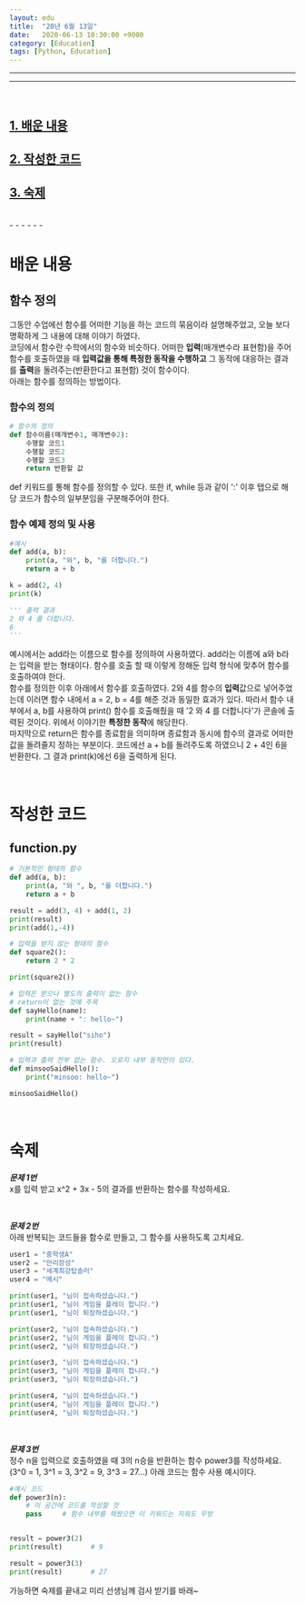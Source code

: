 ```yaml
---
layout: edu
title:  "20년 6월 13일"
date:   2020-06-13 10:30:00 +9000
category: [Education]
tags: [Python, Education]
---
```


- - - 
- - -
<br>

## [1. 배운 내용](#배운-내용)   
## [2. 작성한 코드](#작성한-코드)   
## [3. 숙제](#숙제)   
<br>
- - - 
- - -

<br>

# **배운 내용**
## **함수 정의**
그동안 수업에선 함수를 어떠한 기능을 하는 코드의 묶음이라 설명해주었고, 오늘 보다 명확하게 그 내용에 대해 이야기 하였다.   
코딩에서 함수란 수학에서의 함수와 비슷하다. 어떠한 **입력**(매개변수라 표현함)을 주어 함수를 호출하였을 때 **입력값을 통해 특정한 동작을 수행하고** 그 동작에 대응하는 결과를 **출력**을 돌려주는(반환한다고 표현함) 것이 함수이다.   
아래는 함수를 정의하는 방법이다.

### **함수의 정의**
``` python
# 함수의 정의
def 함수이름(매개변수1, 매개변수2):
    수행할 코드1
    수행할 코드2
    수행할 코드3
    return 반환할 값
```

def 키워드를 통해 함수를 정의할 수 있다. 또한 if, while 등과 같이 ':' 이후 탭으로 해당 코드가 함수의 일부분임을 구분해주어야 한다.   

### **함수 예제 정의 및 사용**
```python
#예시
def add(a, b):
    print(a, "와", b, "를 더합니다.")
    return a + b

k = add(2, 4)
print(k)

''' 출력 결과
2 와 4 를 더합니다.
6
'''
```

예시에서는 add라는 이름으로 함수를 정의하여 사용하였다. add라는 이름에 a와 b라는 입력을 받는 형태이다. 함수를 호출 할 때 이렇게 정해둔 입력 형식에 맞추어 함수를 호출하여야 한다.   
함수를 정의한 이후 아래에서 함수를 호출하였다. 2와 4를 함수의 **입력**값으로 넣어주었는데 이러면 함수 내에서 a = 2, b = 4를 해준 것과 동일한 효과가 있다.  따라서 함수 내부에서 a, b를 사용하여 print() 함수를 호출해줬을 때 '2 와 4 를 더합니다'가 콘솔에 출력된 것이다. 위에서 이야기한 **특정한 동작**에 해당한다.   
마지막으로 return은 함수를 종료함을 의미하며 종료함과 동시에 함수의 결과로 어떠한 값을 돌려줄지 정하는 부분이다. 코드에선 a + b를 돌려주도록 하였으니 2 + 4인 6을 반환한다. 그 결과 print(k)에선 6을 출력하게 된다.

<br>

# **작성한 코드**

## **function.py**   
``` python
# 기본적인 형태의 함수
def add(a, b):
    print(a, "와 ", b, "를 더합니다.")
    return a + b

result = add(3, 4) + add(1, 2)
print(result)
print(add(1,-4))

# 입력을 받지 않는 형태의 함수
def square2():
    return 2 * 2

print(square2())

# 입력은 받으나 별도의 출력이 없는 함수
# return이 없는 것에 주목
def sayHello(name):
    print(name + ": hello~")

result = sayHello("siho")
print(result)

# 입력과 출력 전부 없는 함수. 오로지 내부 동작만이 있다.
def minsooSaidHello():
    print("minsoo: hello~")

minsooSaidHello()
```

<br>

# **숙제**
***문제 1번***   
x를 입력 받고 x^2 + 3x - 5의 결과를 반환하는 함수를 작성하세요.

<br>

***문제 2번***   
아래 반복되는 코드들을 함수로 만들고, 그 함수를 사용하도록 고치세요.
``` python
user1 = "중학생A"
user2 = "만리장성"
user3 = "세계최강탑솔러"
user4 = "메시"

print(user1, "님이 접속하셨습니다.")
print(user1, "님이 게임을 플레이 합니다.")
print(user1, "님이 퇴장하셨습니다.")

print(user2, "님이 접속하셨습니다.")
print(user2, "님이 게임을 플레이 합니다.")
print(user2, "님이 퇴장하셨습니다.")

print(user3, "님이 접속하셨습니다.")
print(user3, "님이 게임을 플레이 합니다.")
print(user3, "님이 퇴장하셨습니다.")

print(user4, "님이 접속하셨습니다.")
print(user4, "님이 게임을 플레이 합니다.")
print(user4, "님이 퇴장하셨습니다.")
```

<br>

***문제 3번***   
정수 n을 입력으로 호출하였을 때 3의 n승을 반환하는 함수 power3를 작성하세요.   
(3^0 = 1, 3^1 = 3, 3^2 = 9, 3^3 = 27...)
아래 코드는 함수 사용 예시이다.

``` python
#예시 코드
def power3(n):
    # 이 공간에 코드를 작성할 것
    pass     # 함수 내부를 채웠으면 이 키워드는 지워도 무방


result = power3(2)
print(result)       # 9

result = power3(3)
print(result)       # 27
```

가능하면 숙제를 끝내고 미리 선생님께 검사 받기를 바래~